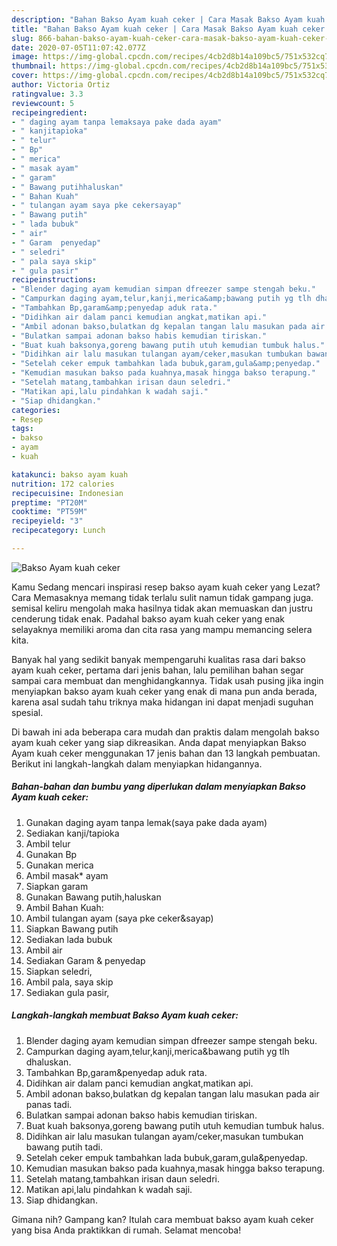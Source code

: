 ```yaml
---
description: "Bahan Bakso Ayam kuah ceker | Cara Masak Bakso Ayam kuah ceker Yang Paling Enak"
title: "Bahan Bakso Ayam kuah ceker | Cara Masak Bakso Ayam kuah ceker Yang Paling Enak"
slug: 866-bahan-bakso-ayam-kuah-ceker-cara-masak-bakso-ayam-kuah-ceker-yang-paling-enak
date: 2020-07-05T11:07:42.077Z
image: https://img-global.cpcdn.com/recipes/4cb2d8b14a109bc5/751x532cq70/bakso-ayam-kuah-ceker-foto-resep-utama.jpg
thumbnail: https://img-global.cpcdn.com/recipes/4cb2d8b14a109bc5/751x532cq70/bakso-ayam-kuah-ceker-foto-resep-utama.jpg
cover: https://img-global.cpcdn.com/recipes/4cb2d8b14a109bc5/751x532cq70/bakso-ayam-kuah-ceker-foto-resep-utama.jpg
author: Victoria Ortiz
ratingvalue: 3.3
reviewcount: 5
recipeingredient:
- " daging ayam tanpa lemaksaya pake dada ayam"
- " kanjitapioka"
- " telur"
- " Bp"
- " merica"
- " masak ayam"
- " garam"
- " Bawang putihhaluskan"
- " Bahan Kuah"
- " tulangan ayam saya pke cekersayap"
- " Bawang putih"
- " lada bubuk"
- " air"
- " Garam  penyedap"
- " seledri"
- " pala saya skip"
- " gula pasir"
recipeinstructions:
- "Blender daging ayam kemudian simpan dfreezer sampe stengah beku."
- "Campurkan daging ayam,telur,kanji,merica&amp;bawang putih yg tlh dhaluskan."
- "Tambahkan Bp,garam&amp;penyedap aduk rata."
- "Didihkan air dalam panci kemudian angkat,matikan api."
- "Ambil adonan bakso,bulatkan dg kepalan tangan lalu masukan pada air panas tadi."
- "Bulatkan sampai adonan bakso habis kemudian tiriskan."
- "Buat kuah baksonya,goreng bawang putih utuh kemudian tumbuk halus."
- "Didihkan air lalu masukan tulangan ayam/ceker,masukan tumbukan bawang putih tadi."
- "Setelah ceker empuk tambahkan lada bubuk,garam,gula&amp;penyedap."
- "Kemudian masukan bakso pada kuahnya,masak hingga bakso terapung."
- "Setelah matang,tambahkan irisan daun seledri."
- "Matikan api,lalu pindahkan k wadah saji."
- "Siap dhidangkan."
categories:
- Resep
tags:
- bakso
- ayam
- kuah

katakunci: bakso ayam kuah 
nutrition: 172 calories
recipecuisine: Indonesian
preptime: "PT20M"
cooktime: "PT59M"
recipeyield: "3"
recipecategory: Lunch

---
```



![Bakso Ayam kuah ceker](https://img-global.cpcdn.com/recipes/4cb2d8b14a109bc5/751x532cq70/bakso-ayam-kuah-ceker-foto-resep-utama.jpg)

Kamu Sedang mencari inspirasi resep bakso ayam kuah ceker yang Lezat? Cara Memasaknya memang tidak terlalu sulit namun tidak gampang juga. semisal keliru mengolah maka hasilnya tidak akan memuaskan dan justru cenderung tidak enak. Padahal bakso ayam kuah ceker yang enak selayaknya memiliki aroma dan cita rasa yang mampu memancing selera kita.



Banyak hal yang sedikit banyak mempengaruhi kualitas rasa dari bakso ayam kuah ceker, pertama dari jenis bahan, lalu pemilihan bahan segar sampai cara membuat dan menghidangkannya. Tidak usah pusing jika ingin menyiapkan bakso ayam kuah ceker yang enak di mana pun anda berada, karena asal sudah tahu triknya maka hidangan ini dapat menjadi suguhan spesial.


Di bawah ini ada beberapa cara mudah dan praktis dalam mengolah bakso ayam kuah ceker yang siap dikreasikan. Anda dapat menyiapkan Bakso Ayam kuah ceker menggunakan 17 jenis bahan dan 13 langkah pembuatan. Berikut ini langkah-langkah dalam menyiapkan hidangannya.

<!--inarticleads1-->

##### Bahan-bahan dan bumbu yang diperlukan dalam menyiapkan Bakso Ayam kuah ceker:

1. Gunakan  daging ayam tanpa lemak(saya pake dada ayam)
1. Sediakan  kanji/tapioka
1. Ambil  telur
1. Gunakan  Bp
1. Gunakan  merica
1. Ambil  masak* ayam
1. Siapkan  garam
1. Gunakan  Bawang putih,haluskan
1. Ambil  Bahan Kuah:
1. Ambil  tulangan ayam (saya pke ceker&amp;sayap)
1. Siapkan  Bawang putih
1. Sediakan  lada bubuk
1. Ambil  air
1. Sediakan  Garam &amp; penyedap
1. Siapkan  seledri,
1. Ambil  pala, saya skip
1. Sediakan  gula pasir,




<!--inarticleads2-->

##### Langkah-langkah membuat Bakso Ayam kuah ceker:

1. Blender daging ayam kemudian simpan dfreezer sampe stengah beku.
1. Campurkan daging ayam,telur,kanji,merica&amp;bawang putih yg tlh dhaluskan.
1. Tambahkan Bp,garam&amp;penyedap aduk rata.
1. Didihkan air dalam panci kemudian angkat,matikan api.
1. Ambil adonan bakso,bulatkan dg kepalan tangan lalu masukan pada air panas tadi.
1. Bulatkan sampai adonan bakso habis kemudian tiriskan.
1. Buat kuah baksonya,goreng bawang putih utuh kemudian tumbuk halus.
1. Didihkan air lalu masukan tulangan ayam/ceker,masukan tumbukan bawang putih tadi.
1. Setelah ceker empuk tambahkan lada bubuk,garam,gula&amp;penyedap.
1. Kemudian masukan bakso pada kuahnya,masak hingga bakso terapung.
1. Setelah matang,tambahkan irisan daun seledri.
1. Matikan api,lalu pindahkan k wadah saji.
1. Siap dhidangkan.




Gimana nih? Gampang kan? Itulah cara membuat bakso ayam kuah ceker yang bisa Anda praktikkan di rumah. Selamat mencoba!
